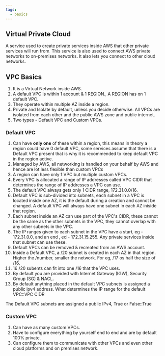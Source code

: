```yaml
---
tags:
  - basics
---
```


## Virtual Private Cloud

A service used to create private services inside AWS that other private services will run from. This service is also used to connect AWS private networks to on-premises networks.
It also lets you connect to other cloud networks.

## VPC Basics

1. It is a Virtual Network inside AWS.
2. A default VPC is within 1 account & 1 REGION., A REGION has on 1 default VPC.
3. They operate within multiple AZ inside a region.
4. Private and Isolate by default, unless you decide otherwise. All VPCs are isolated from each other and the public AWS zone and public internet.
5. Two types - Default VPC and Custom VPCs.

### Default VPC
1. Can have **only one** of these within a region, this means in theory a region could have 0 default VPC, some services assume that there is a Default VPC present that is why it is recommended to keep default VPC in the region active.
2. Managed by AWS, all networking is handled on your behalf by AWS and hence are lot less flexible than custom VPCs
3. A region can have only 1 VPC but multiple custom VPCs.
4. Every VPC is allocated a range of IP addresses called VPC CIDR that determines the range of IP addresses a VPC can use.
5. The default VPC always gets only  1 CIDR range, 172.31.0.0/16.
6. Default VPC is sub-divided into subnets, each subnet in a VPC is located inside one AZ, it is the default during a creation and cannot be changed. A default VPC will always have one subnet in each AZ iniside that region.
7. Each subnet inside an AZ can use part of the VPC's CIDR, these cannot be the same as the other subnets in the VPC, they cannot overlap with any other subnets in the VPC.
8. The IP ranges given to each subnet in the VPC have a start, eg - 172.31.0.0, and an end , ed - 172.31.15.255. Any private services inside that subnet can use these.
9. Default VPCs can be removed & recreated from an AWS account.
10. Inside a Default VPC, a /20 subnet is created in each AZ in that region. Higher the /number, smaller the network. For eg, /17 os half the size of /16.
11. 16 /20 subents can fit into one /16 that the VPC uses.
12. By default you are provided with Internet Gateway (IGW), Security Group (SG) & NACL.
13. By default anything placed in the default VPC subnets is assigned a public ipv4 address.
What determines the IP range for the default VPC::VPC CIDR
<!--SR:!2024-10-14,59,250-->
The Default VPC subnets are assigned a public IPv4, True or False::True
<!--SR:!2024-09-29,44,250-->

### Custom VPC

1. Can have as many custom VPCs.
2. Have to configure everything by yourself end to end and are by default 100% private.
3. Can configure them to communicate with other VPCs and even other cloud platforms and on premises network.

